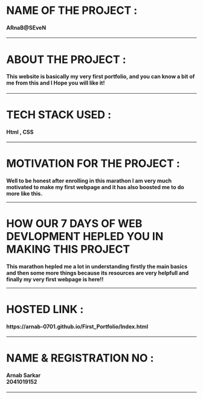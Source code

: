 <h1>NAME OF THE PROJECT :</h1>
<h4>ARnaB@SEveN</h4><hr>
<h1>ABOUT THE PROJECT :</h1>
<h4>This website is basically my very first portfolio, and you can know a bit of me from this and I Hope you will like it!</h4><hr>
<h1>TECH STACK USED :</h1>
<h4>Html , CSS</h4><hr>
<h1>MOTIVATION FOR THE PROJECT :</h1>
<h4>Well to be honest after enrolling in this marathon I am very much motivated to make my first webpage and it has also boosted me to do more like this.<hr>
<h1>HOW OUR 7 DAYS OF WEB DEVLOPMENT HEPLED YOU IN MAKING THIS PROJECT </h1>
<h4>This marathon hepled me a lot in understanding firstly the main basics and then some more things because its resources are very helpfull and finally my very first webpage is here!! <hr>
<h1>HOSTED LINK :</h1>
<h4>https://arnab-0701.github.io/First_Portfolio/Index.html</h4><hr>
<h1>NAME & REGISTRATION NO :</h1>
<h4>Arnab Sarkar<br>2041019152</h4><hr>

